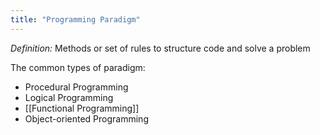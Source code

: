 ```yaml
---
title: "Programming Paradigm"
---
```


*Definition:* Methods or set of rules to structure code and solve a problem

The common types of paradigm:
- Procedural Programming
- Logical Programming
- [[Functional Programming]]
- Object-oriented Programming
